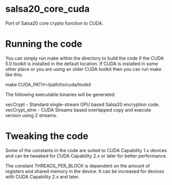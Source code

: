 salsa20_core_cuda
=================

Port of Salsa20 core crypto function to CUDA.

Running the code
================
You can simply run make within the directory to build the code if the
CUDA 5.0 toolkit is installed in the default location. If CUDA is installed
in some other place or you are using an older CUDA toolkit then you can run
make like this:

make CUDA_PATH=/path/to/cuda/toolkit

The following executable binaries will be generated:

vecCrypt - Standard single-stream GPU based Salsa20 encryption code.
vecCrypt_strm - CUDA Streams based overlapped copy and execute version using
                2 streams.

Tweaking the code
=================
Some of the constants in the code are suited to CUDA Capability 1.x devices
and can be tweaked for CUDA Capability 2.x or later for better performance.

The constant THREADS_PER_BLOCK is dependent on the amount of registers and
shared memory in the device. It can be increased for devices with CUDA
Capability 2.x and later.

